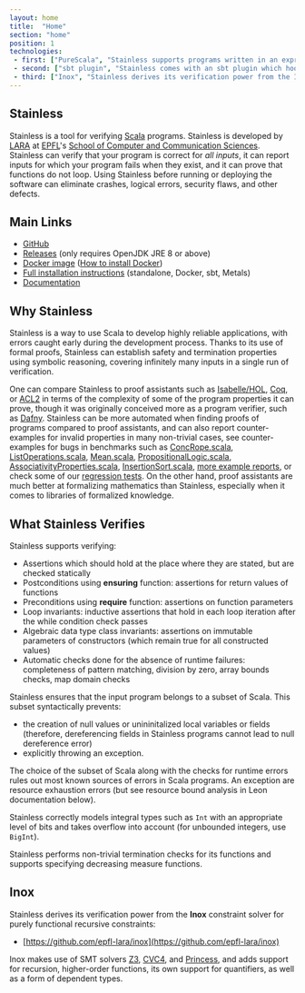 ```yaml
---
layout: home
title:  "Home"
section: "home"
position: 1
technologies:
 - first: ["PureScala", "Stainless supports programs written in an expressive subset of Scala, called PureScala."]
 - second: ["sbt plugin", "Stainless comes with an sbt plugin which hooks into the Scala compiler to verify your programs during compilation."]
 - third: ["Inox", "Stainless derives its verification power from the Inox constraint solver for purely functional recursive constraints."]
---
```


Stainless
---------

Stainless is a tool for verifying [Scala](https://www.scala-lang.org/) programs. Stainless is developed by [LARA](http://lara.epfl.ch) at [EPFL](https://www.epfl.ch/)'s [School of Computer and Communication Sciences](https://ic.epfl.ch/). Stainless can verify that your program is correct for _all inputs_, it can report inputs for which your program fails when they exist, and it can prove that functions do not loop. Using Stainless before running or deploying the software can eliminate crashes, logical errors, security flaws, and other defects.

Main Links
----------

* [GitHub](https://github.com/epfl-lara/stainless)
* [Releases](https://github.com/epfl-lara/stainless/releases) (only requires OpenJDK JRE 8 or above)
* [Docker image](https://github.com/romac/stainless/packages/21998) ([How to install Docker](https://docs.docker.com/get-started/))
* [Full installation instructions](https://epfl-lara.github.io/stainless/installation.html) (standalone, Docker, sbt, Metals)
* [Documentation](https://epfl-lara.github.io/stainless)

Why Stainless
-------------

Stainless is a way to use Scala to develop highly reliable applications, with errors caught early during the development process. Thanks to its use of formal proofs, Stainless can establish safety and termination properties using symbolic reasoning, covering infinitely many inputs in a single run of verification.

One can compare Stainless to proof assistants such as [Isabelle/HOL](https://isabelle.in.tum.de/), [Coq](https://coq.inria.fr/), or [ACL2](https://en.wikipedia.org/wiki/ACL2) in terms of the complexity of some of the program properties it can prove, though it was originally conceived more as a program verifier, such as [Dafny](https://github.com/epfl-lara/dafny). Stainless can be more automated when finding proofs of programs compared to proof assistants, and can also report counter-examples for invalid properties in many non-trivial cases, see counter-examples for bugs in benchmarks such as [ConcRope.scala](static/invalid/BadConcRope.html), [ListOperations.scala](static/invalid/ListOperations.html), [Mean.scala](static/invalid/Mean.html), [PropositionalLogic.scala](static/invalid/PropositionalLogic.html), [AssociativityProperties.scala](static/invalid/AssociativityProperties.html), [InsertionSort.scala](static/invalid/InsertionSort.html), [more example reports](static/programs.html), or check some of our [regression tests](https://github.com/epfl-lara/stainless/tree/master/frontends/benchmarks/verification). On the other hand, proof assistants are much better at formalizing mathematics than Stainless, especially when it comes to libraries of formalized knowledge.

What Stainless Verifies
-----------------------

Stainless supports verifying:

* Assertions which should hold at the place where they are stated, but are checked statically
* Postconditions using **ensuring** function: assertions for return values of functions
* Preconditions using **require** function: assertions on function parameters
* Loop invariants: inductive assertions that hold in each loop iteration after the while condition check passes
* Algebraic data type class invariants: assertions on immutable parameters of constructors (which remain true for all constructed values)
* Automatic checks done for the absence of runtime failures: completeness of pattern matching, division by zero, array bounds checks, map domain checks

Stainless ensures that the input program belongs to a subset of Scala. This subset syntactically prevents:

* the creation of null values or unininitalized local variables or fields (therefore, dereferencing fields in Stainless programs cannot lead to null dereference error)
* explicitly throwing an exception.

The choice of the subset of Scala along with the checks for runtime errors rules out most known sources of errors in Scala programs. An exception are resource exhaustion errors (but see resource bound analysis in Leon documentation below).

Stainless correctly models integral types such as `Int` with an appropriate level of bits and takes overflow into account (for unbounded integers, use `BigInt`).

Stainless performs non-trivial termination checks for its functions and supports specifying decreasing measure functions.

Inox
----

Stainless derives its verification power from the **Inox** constraint solver for purely functional recursive constraints:

* [https://github.com/epfl-lara/inox](https://github.com/epfl-lara/inox)

Inox makes use of SMT solvers [Z3](https://github.com/Z3Prover/z3), [CVC4](https://github.com/CVC4/CVC4), and [Princess](http://www.philipp.ruemmer.org/princess.shtml), and adds support for recursion, higher-order functions, its own support for quantifiers, as well as a form of dependent types.
